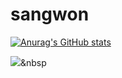 # sangwon

[![Anurag's GitHub stats](https://github-readme-stats.vercel.app/api?username=ksone02)](https://github.com/anuraghazra/github-readme-stats)

<a href="https://www.instagram.com/ksone02/"><img src="https://img.shields.io/badge/Tech%20Blog-11B48A?style=flat-square&logo=simpleicons#E4405F&logoColor=white&link=https://www.instagram.com/ksone02"/></a>&nbsp
